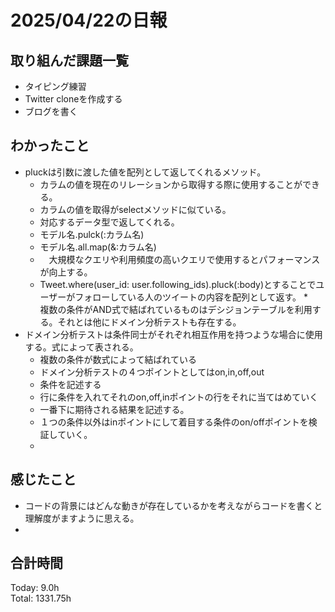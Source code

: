 # 2025/04/22の日報
## 取り組んだ課題一覧
* タイピング練習
*  Twitter cloneを作成する
*  ブログを書く
## わかったこと
* pluckは引数に渡した値を配列として返してくれるメソッド。
  *  カラムの値を現在のリレーションから取得する際に使用することができる。
  *  カラムの値を取得がselectメソッドに似ている。
  *  対応するデータ型で返してくれる。
  *  モデル名.pulck(:カラム名)
  *  モデル名.all.map(&:カラム名)
  *  　大規模なクエリや利用頻度の高いクエリで使用するとパフォーマンスが向上する。
  *  Tweet.where(user_id: user.following_ids).pluck(:body)とすることでユーザーがフォローしている人のツイートの内容を配列として返す。
*　複数の条件がAND式で結ばれているものはデシジョンテーブルを利用する。それとは他にドメイン分析テストも存在する。
* ドメイン分析テストは条件同士がそれぞれ相互作用を持つような場合に使用する。式によって表される。
  * 複数の条件が数式によって結ばれている
  * ドメイン分析テストの４つポイントとしてはon,in,off,out
  * 条件を記述する
  * 行に条件を入れてそれのon,off,inポイントの行をそれに当てはめていく
  * 一番下に期待される結果を記述する。
  * １つの条件以外はinポイントにして着目する条件のon/offポイントを検証していく。
  *    
           
## 感じたこと
* コードの背景にはどんな動きが存在しているかを考えながらコードを書くと理解度がますように思える。
* 
##  合計時間 
Today: 9.0h<br>
Total: 1331.75h
